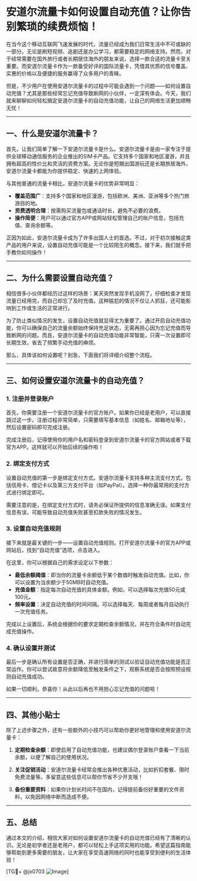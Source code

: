 # 安道尔流量卡如何设置自动充值？让你告别繁琐的续费烦恼！

在当今这个移动互联网飞速发展的时代，流量已经成为我们日常生活中不可或缺的一部分。无论是刷短视频、追剧还是办公学习，都需要稳定的网络支持。然而，对于经常需要在国外旅行或者长期居住海外的朋友来说，选择一款合适的流量卡至关重要。而安道尔流量卡作为一款备受好评的国际流量卡，凭借其优质的信号覆盖、实惠的价格以及便捷的服务赢得了众多用户的青睐。

但是，不少用户在使用安道尔流量卡的过程中可能会遇到一个问题——如何设置自动充值？尤其是那些经常忘记充值导致断网的小伙伴，一定深有体会。今天，我们就来聊聊如何轻松搞定安道尔流量卡的自动充值功能，让自己的网络生活更加顺畅无忧！

---

## 一、什么是安道尔流量卡？

首先，让我们简单了解一下安道尔流量卡是什么。安道尔流量卡是由一家专注于提供全球移动通信服务的企业推出的SIM卡产品。它支持多个国家和地区漫游，并且拥有超高的性价比和灵活的资费方案。无论你是短期出国游玩还是长期旅居海外，安道尔流量卡都能为你提供稳定、快速的上网体验。

与其他普通的流量卡相比，安道尔流量卡的优势非常明显：

- **覆盖范围广**：支持多个国家和地区漫游，包括欧洲、美洲、亚洲等多个热门旅游目的地。
- **资费透明合理**：按需购买流量包或通话时长，避免不必要的浪费。
- **操作简便**：用户可以通过官方APP或网站轻松管理自己的账户信息，包括充值、查询余额等。

正因为如此，安道尔流量卡成为了许多出国人士的首选。不过，对于初次接触这类产品的用户来说，设置自动充值可能是一个比较陌生的概念。接下来，我们就手把手教你如何操作！

---

## 二、为什么需要设置自动充值？

相信很多小伙伴都经历过这样的场景：某天突然发现手机没网了，仔细检查才发现流量已经用完，而自己却忘了及时充值。这种尴尬的情况不仅让人抓狂，还可能影响到工作或生活的正常进行。

为了防止类似情况的发生，设置自动充值就显得尤为重要了。通过开启自动充值功能，你可以确保自己的流量余额始终保持充足状态，无需再担心因为忘记充值而导致断网的问题。而且，安道尔流量卡的自动充值功能非常智能，只需一次设置即可长期生效，省去了频繁手动充值的麻烦。

那么，具体该如何设置呢？别急，下面我们将详细介绍整个流程。

---

## 三、如何设置安道尔流量卡的自动充值？

### 1. 注册并登录账户

首先，你需要注册一个安道尔流量卡的官方账户。如果你已经是老用户，可以直接跳过这一步。注册过程非常简单，只需要填写基本信息（如姓名、邮箱地址等），然后设置密码即可完成注册。

完成注册后，记得使用你的用户名和密码登录到安道尔流量卡的官方网站或者下载官方APP。这样就可以开始后续的操作啦！

### 2. 绑定支付方式

设置自动充值的第一步是绑定支付方式。安道尔流量卡支持多种主流支付方式，包括信用卡、借记卡以及第三方支付平台（如PayPal）。选择一种你最常用的支付方式进行绑定即可。

需要注意的是，在绑定支付方式时，请务必保证所提供的信息准确无误。如果支付信息有误，可能导致自动充值失败甚至扣款失败的情况发生。

### 3. 设置自动充值规则

接下来就是最关键的一步——设置自动充值规则。打开安道尔流量卡的官方APP或网站后，找到“自动充值”选项，点击进入。

在这里，你可以根据自己的需求设定以下参数：

- **最低余额阈值**：即当你的流量卡余额低于某个数值时触发自动充值。比如，你可以设置为当余额少于50MB时自动充值。
- **充值金额**：指定每次自动充值的具体金额。例如，可以选择每次充值50元或100元。
- **频率设置**：决定自动充值的时间间隔。可以选择每天、每周或者每月自动执行一次充值任务。

完成以上设置后，系统会根据你的要求定期检查余额情况，并在符合条件时自动完成充值操作。

### 4. 确认设置并测试

最后一步是确认所有设置是否正确，并进行简单的测试以验证自动充值功能是否正常运作。你可以尝试故意将余额降低至触发条件之下，观察系统是否会按照预设规则自动充值成功。

如果一切顺利，恭喜你！从此以后再也不用担心忘记充值的问题啦！

---

## 四、其他小贴士

除了上述步骤之外，还有一些额外的小技巧可以帮助你更好地管理和使用安道尔流量卡：

1. **定期检查余额**：即使启用了自动充值功能，也建议偶尔登录账户查看一下当前余额，以便了解自己的使用状况。
   
2. **关注促销活动**：安道尔流量卡经常会推出各种优惠活动，比如折扣套餐、限时免费流量等。多留意这些信息可以帮你节省不少开支哦！

3. **备份重要资料**：如果你计划长时间不在国内，记得提前备份好重要的文件资料，以免因网络中断而造成不便。

---

## 五、总结

通过本文的介绍，相信大家对如何设置安道尔流量卡的自动充值已经有了清晰的认识。无论是初学者还是老用户，都可以轻松上手这项实用的功能。希望这篇指南能够帮助到更多需要的朋友，让大家在享受高速网络的同时也能享受到便利的生活体验！

[TG💪+ @jx0703 ![Image](https://github.com/user-attachments/assets/dbca1d08-cadb-493c-b0ec-ad6f7a83f270)]
